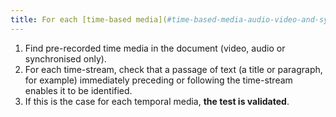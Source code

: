 ```yaml
---
title: For each [time-based media](#time-based-media-audio-video-and-synchronised) only sound, only video or synchronised, does the adjacent textual content clearly identify the [time-based media](#time-based-media-audio-video-and-synchronised) (excluding special cases)?
---
```


1. Find pre-recorded time media in the document (video, audio or synchronised only).
2. For each time-stream, check that a passage of text (a title or paragraph, for example) immediately preceding or following the time-stream enables it to be identified.
3. If this is the case for each temporal media, **the test is validated**.
